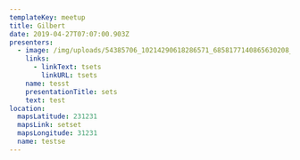 ```yaml
---
templateKey: meetup
title: Gilbert
date: 2019-04-27T07:07:00.903Z
presenters:
  - image: /img/uploads/54385706_10214290618286571_6858177140865630208_n.jpg
    links:
      - linkText: tsets
        linkURL: tsets
    name: tesst
    presentationTitle: sets
    text: test
location:
  mapsLatitude: 231231
  mapsLink: setset
  mapsLongitude: 31231
  name: testse
---
```


